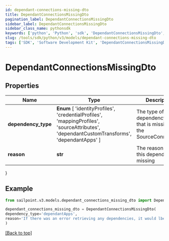 ```yaml
---
id: dependant-connections-missing-dto
title: DependantConnectionsMissingDto
pagination_label: DependantConnectionsMissingDto
sidebar_label: DependantConnectionsMissingDto
sidebar_class_name: pythonsdk
keywords: ['python', 'Python', 'sdk', 'DependantConnectionsMissingDto', 'DependantConnectionsMissingDto'] 
slug: /tools/sdk/python/v3/models/dependant-connections-missing-dto
tags: ['SDK', 'Software Development Kit', 'DependantConnectionsMissingDto', 'DependantConnectionsMissingDto']
---
```


# DependantConnectionsMissingDto


## Properties

Name | Type | Description | Notes
------------ | ------------- | ------------- | -------------
**dependency_type** |  **Enum** [  'identityProfiles',    'credentialProfiles',    'mappingProfiles',    'sourceAttributes',    'dependantCustomTransforms',    'dependantApps' ] | The type of dependency type that is missing in the SourceConnections | [optional] 
**reason** | **str** | The reason why this dependency is missing | [optional] 
}

## Example

```python
from sailpoint.v3.models.dependant_connections_missing_dto import DependantConnectionsMissingDto

dependant_connections_missing_dto = DependantConnectionsMissingDto(
dependency_type='dependantApps',
reason='If there was an error retrieving any dependencies, it would lbe listed here'
)

```
[[Back to top]](#) 

